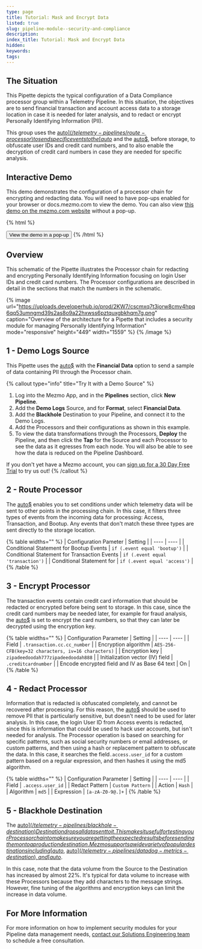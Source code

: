 ```yaml
---
type: page
title: Tutorial: Mask and Encrypt Data
listed: true
slug: pipeline-module--security-and-compliance
description: 
index_title: Tutorial: Mask and Encrypt Data
hidden: 
keywords: 
tags: 
---
```


## The Situation

This Pipette depicts the typical configuration of a Data Compliance processor group within a Telemetry Pipeline.  In this situation, the objectives are to send financial transaction and account access data to a storage location in case it is needed for later analysis, and to redact or encrypt Personally Identifying Information (PII). 

This group uses the [auto$](/telemetry-pipelines/route-processor) to send specific events to the [auto$](/telemetry-pipelines/redact-processor) and the [auto$](/telemetry-pipelines/encrypt-fields-processor), before storage, to obfuscate user IDs and credit card numbers, and to also enable the decryption of credit card numbers in case they are needed for specific analysis. 

## Interactive Demo

This demo demonstrates the configuration of a processor chain for encrypting and redacting data. You will need to have pop-ups enabled for your browser or docs.mezmo.com to view the demo. You can also view [this demo on the mezmo.com website](https://www.mezmo.com/demos/mask-encrypt-data) without a pop-up. 

{% html %}
<!-- To open the pop-up on clicking a button, add the following data-navattic attributes to an existing button on your page -->
<button data-navattic-open="https://capture.navattic.com/clvgzc9yx000n0aicccy36c4b" data-navattic-title="Mask and Encrypt Data">
  View the demo in a pop-up
</button>
{% /html %}

## Overview

This schematic of the Pipette illustrates the Processor chain for redacting and encrypting Personally Identifying Information focusing on login User IDs and credit card numbers. The Processor configurations are described in detail in the sections that match the numbers in the schematic. 

{% image url="https://uploads.developerhub.io/prod/2KW7/cscmxq7t3jorw8cmv4hpq6qq53umngmd39s2as8o9a22hxwss6pztquxgbkhqm7g.png" caption="Overview of the architecture for a Pipette that includes a security module for  managing Personally Identifying Information" mode="responsive" height="449" width="1559" %}
{% /image %}

## 1 - Demo Logs Source

This Pipette uses the [auto$](/telemetry-pipelines/demo-logs-source) with the **Financial Data** option to send a sample of data containing PII through the Processor chain. 

{% callout type="info" title="Try It with a Demo Source" %}
1. Log into the Mezmo App, and in the **Pipelines** section, click **New Pipeline**. 
2. Add the **Demo Logs** Source, and for **Format**, select **Financial Data**. 
3. Add the **Blackhole** Destination to your Pipeline, and connect it to the Demo Logs. 
4. Add the Processors and their configurations as shown in this example.
5. To view the data transformations through the Processors, **Deploy** the Pipeline, and then click the **Tap** for the Source and each Processor to see the data as it egresses from each node. You will also be able to see how the data is reduced on the Pipeline Dashboard.

If you don't yet have a Mezmo account, you can [sign up for a 30 Day Free Trial](https://www.mezmo.com/sign-up-pipeline-today) to try us out!
{% /callout %}

## 2 - Route Processor

The [auto$](/telemetry-pipelines/route-processor) enables you to set conditions under which telemetry data will be sent to other points in the processing chain. In this case, it filters three types of events from the incoming data for processing: Access, Transaction, and Bootup. Any events that don't match these three types are sent directly to the storage location. 

{% table widths="" %}
| Configuration Pameter | Setting | 
| ---- | ---- | 
| Conditional Statement for Bootup Events | `if (.event equal 'bootup')` | 
| Conditional Statement for Transaction Events | `if (.event equal 'transaction')` | 
| Conditional Statement for | `if (.event equal 'access')` | 
{% /table %}

## 3 - Encrypt Processor

The transaction events contain credit card information  that should be redacted or encrypted before being sent to storage. In this case, since the credit card numbers may be needed later, for example for fraud analysis, the [auto$](/telemetry-pipelines/encrypt-fields-processor) is set to encrypt the card numbers, so that they can later be decrypted using the encryption key. 

{% table widths="" %}
| Configuration Parameter | Setting | 
| ---- | ---- | 
| Field | `.transaction.cc.cc_number` | 
| Encryption algorithm | `AES-256-CFB(key=32 characters, iv=16 characters)` | 
| Encryption key | `zipadeedoodah777zipadeedoodah888` | 
| Initialization vector (IV) field | `.creditcardnumber` | 
| Encode encrypted field and IV as Base 64 text | On | 
{% /table %}

## 4 - Redact Processor

Information that is redacted is obfuscated completely, and cannot be recovered after processing. For this reason, the  [auto$](/telemetry-pipelines/redact-processor) should be used to remove PII that is particularly sensitive, but doesn't need to be used for later analysis. In this case, the login User ID from Access events is redacted, since this is information that could be used to hack user accounts, but isn't needed for analysis. The Processor operation is based on searching for specific patterns, such as social security numbers or email addresses, or custom patterns, and then using a hash or replacement pattern to obfuscate the data. In this case, it searches the field`.access.user_id` for a custom pattern based on a regular expression, and then hashes it using the md5 algorithm. 

{% table widths="" %}
| Configuration Parameter | Setting | 
| ---- | ---- | 
| Field | `.access.user_id` | 
| Redact Pattern | `Custom Pattern` | 
| Action | `Hash` | 
| Algorithm | `md5` | 
| Expression | `[a-zA-Z0-9@.]+` | 
{% /table %}

## 5 - Blackhole Destination

The [auto$](/telemetry-pipelines/blackhole-destination) Destination drops all data sent to it. This makes it useful for testing your Processor chain to make sure you are getting the expected results before sending them on to a production destination. Mezmo supports a wide variety of popular destinations including [auto$](/telemetry-pipelines/mezmo-destination), [auto$](/telemetry-pipelines/datadog-metrics-destination), and [auto$](/telemetry-pipelines/prometheus-remote-write-destination).

In this case, note that the data volume from the Source to the Destination has increased by almost 22%. It's typical for data volume to increase with these Processors because they add characters to the message strings. However, fine tuning of the algorithms and encryption keys can limit the increase in data volume. 

## For More Information

For more information on how to implement security modules for your Pipeline data management needs,  [contact our Solutions Engineering team](https://go.mezmo.com/mezmo-data-profiling?_gl=1*189zkyo*_ga*NDQxOTc0Mzg1LjE2NDE0MTYxODc.*_ga_C3EJ23NJFV*MTcxMTU3ODkyNi45OC4xLjE3MTE1Nzg5MzIuMC4wLjA.)  to schedule a free consultation.